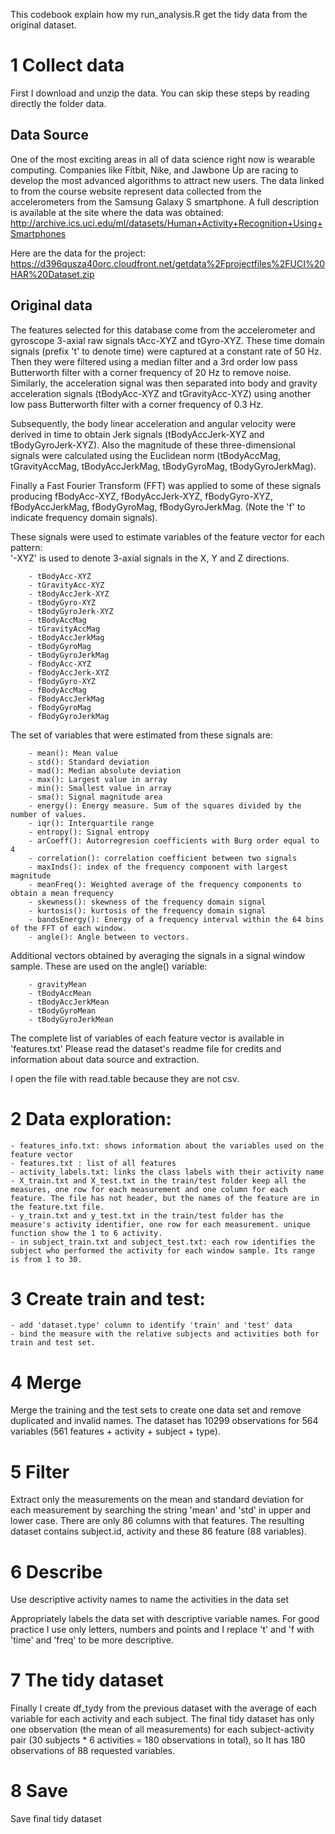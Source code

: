This codebook explain how my run_analysis.R get the tidy data from the original dataset.

1 Collect data
=================
First I download and unzip the data. You can skip these steps by reading directly the folder data. 

Data Source
-----------------
One of the most exciting areas in all of data science right now is wearable computing. Companies like Fitbit, Nike, and Jawbone Up are racing to develop the most advanced algorithms to attract new users. The data linked to from the course website represent data collected from the accelerometers from the Samsung Galaxy S smartphone. A full description is available at the site where the data was obtained:
http://archive.ics.uci.edu/ml/datasets/Human+Activity+Recognition+Using+Smartphones 

Here are the data for the project:
 https://d396qusza40orc.cloudfront.net/getdata%2Fprojectfiles%2FUCI%20HAR%20Dataset.zip  

Original data
----------------
The features selected for this database come from the accelerometer and gyroscope 3-axial raw signals tAcc-XYZ and tGyro-XYZ. These time domain signals (prefix 't' to denote time) were captured at a constant rate of 50 Hz. Then they were filtered using a median filter and a 3rd order low pass Butterworth filter with a corner frequency of 20 Hz to remove noise. Similarly, the acceleration signal was then separated into body and gravity acceleration signals (tBodyAcc-XYZ and tGravityAcc-XYZ) using another low pass Butterworth filter with a corner frequency of 0.3 Hz. 

Subsequently, the body linear acceleration and angular velocity were derived in time to obtain Jerk signals (tBodyAccJerk-XYZ and tBodyGyroJerk-XYZ). Also the magnitude of these three-dimensional signals were calculated using the Euclidean norm (tBodyAccMag, tGravityAccMag, tBodyAccJerkMag, tBodyGyroMag, tBodyGyroJerkMag). 

Finally a Fast Fourier Transform (FFT) was applied to some of these signals producing fBodyAcc-XYZ, fBodyAccJerk-XYZ, fBodyGyro-XYZ, fBodyAccJerkMag, fBodyGyroMag, fBodyGyroJerkMag. (Note the 'f' to indicate frequency domain signals). 

These signals were used to estimate variables of the feature vector for each pattern:  
'-XYZ' is used to denote 3-axial signals in the X, Y and Z directions.

		- tBodyAcc-XYZ
		- tGravityAcc-XYZ
		- tBodyAccJerk-XYZ
		- tBodyGyro-XYZ
		- tBodyGyroJerk-XYZ
		- tBodyAccMag
		- tGravityAccMag
		- tBodyAccJerkMag
		- tBodyGyroMag
		- tBodyGyroJerkMag
		- fBodyAcc-XYZ
		- fBodyAccJerk-XYZ
		- fBodyGyro-XYZ
		- fBodyAccMag
		- fBodyAccJerkMag
		- fBodyGyroMag
		- fBodyGyroJerkMag

The set of variables that were estimated from these signals are: 

		- mean(): Mean value
		- std(): Standard deviation
		- mad(): Median absolute deviation 
		- max(): Largest value in array
		- min(): Smallest value in array
		- sma(): Signal magnitude area
		- energy(): Energy measure. Sum of the squares divided by the number of values. 
		- iqr(): Interquartile range 
		- entropy(): Signal entropy
		- arCoeff(): Autorregresion coefficients with Burg order equal to 4
		- correlation(): correlation coefficient between two signals
		- maxInds(): index of the frequency component with largest magnitude
		- meanFreq(): Weighted average of the frequency components to obtain a mean frequency
		- skewness(): skewness of the frequency domain signal 
		- kurtosis(): kurtosis of the frequency domain signal 
		- bandsEnergy(): Energy of a frequency interval within the 64 bins of the FFT of each window.
		- angle(): Angle between to vectors.

Additional vectors obtained by averaging the signals in a signal window sample. These are used on the angle() variable:

		- gravityMean
		- tBodyAccMean
		- tBodyAccJerkMean
		- tBodyGyroMean
		- tBodyGyroJerkMean

The complete list of variables of each feature vector is available in 'features.txt'
Please read the dataset's readme file for credits and information about data source and extraction.

I open the file with read.table because they are not csv.

2 Data exploration:
=================
	- features_info.txt: shows information about the variables used on the feature vector
	- features.txt : list of all features
	- activity_labels.txt: links the class labels with their activity name
	- X_train.txt and X_test.txt in the train/test folder keep all the measures, one row for each measurement and one column for each feature. The file has not header, but the names of the feature are in the feature.txt file. 
	- y_train.txt and y_test.txt in the train/test folder has the measure's activity identifier, one row for each measurement. unique function show the 1 to 6 activity.
	- in subject_train.txt and subject_test.txt: each row identifies the subject who performed the activity for each window sample. Its range is from 1 to 30.

3 Create train and test:
=================
	- add 'dataset.type' column to identify 'train' and 'test' data
	- bind the measure with the relative subjects and activities both for train and test set.

4 Merge
=================
Merge the training and the test sets to create one data set and remove duplicated and invalid names. The dataset has 10299 observations for 564 variables (561 features + activity + subject + type).  

5 Filter
=================
Extract only the measurements on the mean and standard deviation for each measurement by searching the string 'mean' and 'std' in upper and lower case. There are only 86 columns with that features. The resulting dataset contains subject.id, activity and these 86 feature (88 variables). 

6 Describe
=================
Use descriptive activity names to name the activities in the data set

Appropriately labels the data set with descriptive variable names. For good practice I use only letters, numbers and points and I replace 't' and 'f with 'time' and 'freq' to be more descriptive.

7 The tidy dataset
=================
Finally I create df_tydy from the previous dataset with the average of each variable for each activity and each subject. The final tidy dataset has only one observation (the mean of all measurements) for each subject-activity pair (30 subjects * 6 activities = 180 observations in total), so It has 180 observations of 88 requested variables. 

8 Save
=================
Save final tidy dataset
